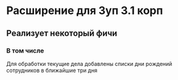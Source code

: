 # Расширение для Зуп 3.1 корп
## Реализует некоторый фичи
### В том числе
Для обработки текущие дела добавлены списки дни рождений сотрудников в ближайшие три дня

